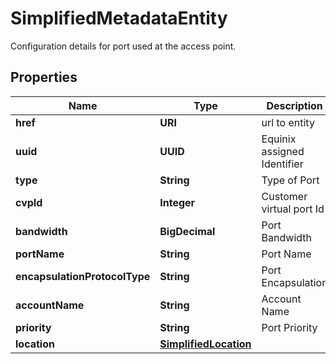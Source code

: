 

# SimplifiedMetadataEntity

Configuration details for port used at the access point.

## Properties

| Name | Type | Description | Notes |
|------------ | ------------- | ------------- | -------------|
|**href** | **URI** | url to entity |  [optional] |
|**uuid** | **UUID** | Equinix assigned Identifier |  [optional] |
|**type** | **String** | Type of Port |  [optional] |
|**cvpId** | **Integer** | Customer virtual port Id |  [optional] |
|**bandwidth** | **BigDecimal** | Port Bandwidth |  [optional] |
|**portName** | **String** | Port Name |  [optional] |
|**encapsulationProtocolType** | **String** | Port Encapsulation |  [optional] |
|**accountName** | **String** | Account Name |  [optional] |
|**priority** | **String** | Port Priority |  [optional] |
|**location** | [**SimplifiedLocation**](SimplifiedLocation.md) |  |  [optional] |



